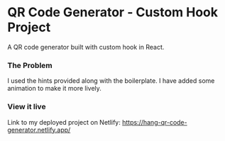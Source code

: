 
# QR Code Generator - Custom Hook Project
A QR code generator built with custom hook in React.

### The Problem

I used the hints provided along with the boilerplate. I have added some animation to make it more lively.

### View it live

Link to my deployed project on Netlify: https://hang-qr-code-generator.netlify.app/ 
